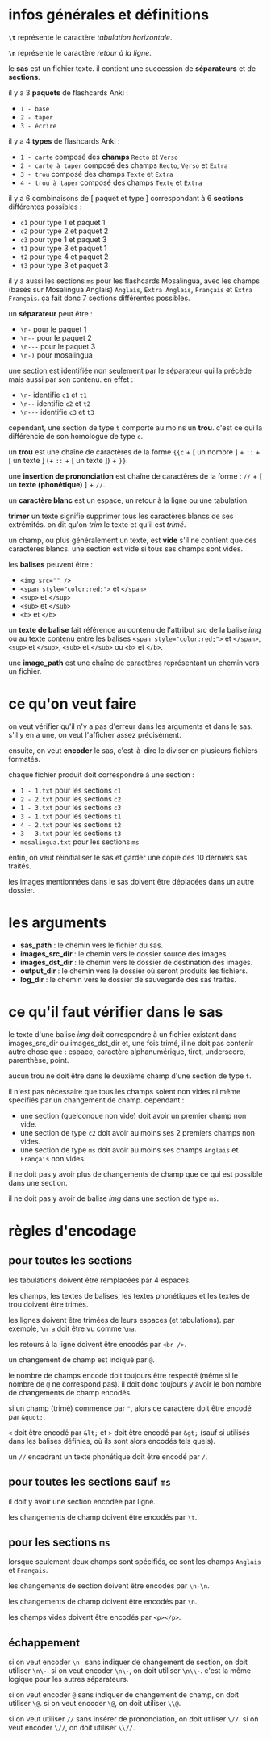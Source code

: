 # infos générales et définitions

**`\t`** représente le caractère *tabulation horizontale*.

**`\n`** représente le caractère *retour à la ligne*.

le **sas** est un fichier texte. il contient une succession de **séparateurs** et de **sections**.

il y a 3 **paquets** de flashcards Anki :
- `1 - base`
- `2 - taper`
- `3 - écrire`

il y a 4 **types** de flashcards Anki :
- `1 - carte` composé des **champs** `Recto` et `Verso`
- `2 - carte à taper` composé des champs `Recto`, `Verso` et `Extra`
- `3 - trou` composé des champs `Texte` et `Extra`
- `4 - trou à taper` composé des champs `Texte` et `Extra`

il y a 6 combinaisons de [ paquet et type ] correspondant à 6 **sections** différentes possibles :
- `c1` pour type 1 et paquet 1
- `c2` pour type 2 et paquet 2
- `c3` pour type 1 et paquet 3
- `t1` pour type 3 et paquet 1
- `t2` pour type 4 et paquet 2
- `t3` pour type 3 et paquet 3

il y a aussi les sections `ms` pour les flashcards Mosalingua, avec les champs (basés sur Mosalingua Anglais) `Anglais`, `Extra Anglais`, `Français` et `Extra Français`.
ça fait donc 7 sections différentes possibles.

un **séparateur** peut être :
- `\n-` pour le paquet 1
- `\n--` pour le paquet 2
- `\n---` pour le paquet 3
- `\n-)` pour mosalingua

une section est identifiée non seulement par le séparateur qui la précède mais aussi par son contenu. en effet :

- `\n-` identifie `c1` et `t1`
- `\n--` identifie `c2` et `t2`
- `\n---` identifie `c3` et `t3`

cependant, une section de type `t` comporte au moins un **trou**. c'est ce qui la différencie de son homologue de type `c`.

un **trou** est une chaîne de caractères de la forme `{{c` + [ un nombre ] + `::` + [ un texte ] (+ `::` + [ un texte ]) + `}}`.

une **insertion de prononciation** est chaîne de caractères de la forme : `//` + [ un **texte (phonétique)** ] + `//`.

un **caractère blanc** est un espace, un retour à la ligne ou une tabulation.

**trimer** un texte signifie supprimer tous les caractères blancs de ses extrémités. on dit qu'on *trim* le texte et qu'il est *trimé*.

un champ, ou plus généralement un texte, est **vide** s'il ne contient que des caractères blancs. une section est vide si tous ses champs sont vides.

les **balises** peuvent être :

- `<img src="" />`
- `<span style="color:red;">` et `</span>`
- `<sup>` et `</sup>`
- `<sub>` et `</sub>`
- `<b>` et `</b>`

un **texte de balise** fait référence au contenu de l'attribut *src* de la balise *img* ou au texte contenu entre les balises `<span style="color:red;">` et `</span>`, `<sup>` et `</sup>`, `<sub>` et `</sub>` ou `<b>` et `</b>`.

une **image_path** est une chaîne de caractères représentant un chemin vers un fichier.

# ce qu'on veut faire

on veut vérifier qu'il n'y a pas d'erreur dans les arguments et dans le sas. s'il y en a une, on veut l'afficher assez précisément.

ensuite, on veut **encoder** le sas, c'est-à-dire le diviser en plusieurs fichiers formatés.

chaque fichier produit doit correspondre à une section :
- `1 - 1.txt` pour les sections `c1`
- `2 - 2.txt` pour les sections `c2`
- `1 - 3.txt` pour les sections `c3`
- `3 - 1.txt` pour les sections `t1`
- `4 - 2.txt` pour les sections `t2`
- `3 - 3.txt` pour les sections `t3`
- `mosalingua.txt` pour les sections `ms`

enfin, on veut réinitialiser le sas et garder une copie des 10 derniers sas traités.

les images mentionnées dans le sas doivent être déplacées dans un autre dossier.

# les arguments

- **sas_path** : le chemin vers le fichier du sas.
- **images_src_dir** : le chemin vers le dossier source des images.
- **images_dst_dir** : le chemin vers le dossier de destination des images.
- **output_dir** : le chemin vers le dossier où seront produits les fichiers.
- **log_dir** : le chemin vers le dossier de sauvegarde des sas traités.

# ce qu'il faut vérifier dans le sas

le texte d'une balise *img* doit correspondre à un fichier existant dans images_src_dir ou images_dst_dir et, une fois trimé, il ne doit pas contenir autre chose que : espace, caractère alphanumérique, tiret, underscore, parenthèse, point.

aucun trou ne doit être dans le deuxième champ d'une section de type `t`.

il n'est pas nécessaire que tous les champs soient non vides ni même spécifiés par un changement de champ. cependant :
- une section (quelconque non vide) doit avoir un premier champ non vide.
- une section de type `c2` doit avoir au moins ses 2 premiers champs non vides.
- une section de type `ms` doit avoir au moins ses champs `Anglais` et `Français` non vides.

il ne doit pas y avoir plus de changements de champ que ce qui est possible dans une section.

il ne doit pas y avoir de balise *img* dans une section de type `ms`.

# règles d'encodage

## pour toutes les sections

les tabulations doivent être remplacées par 4 espaces.

les champs, les textes de balises, les textes phonétiques et les textes de trou doivent être trimés.

les lignes doivent être trimées de leurs espaces (et tabulations). par exemple, `\n a` doit être vu comme `\na`.

les retours à la ligne doivent être encodés par `<br />`.

un changement de champ est indiqué par `@`.

le nombre de champs encodé doit toujours être respecté (même si le nombre de `@` ne correspond pas). il doit donc toujours y avoir le bon nombre de changements de champ encodés.

si un champ (trimé) commence par `"`, alors ce caractère doit être encodé par `&quot;`.

`<` doit être encodé par `&lt;` et `>` doit être encodé par `&gt;` (sauf si utilisés dans les balises définies, où ils sont alors encodés tels quels).

un `//` encadrant un texte phonétique doit être encodé par `/`.

## pour toutes les sections sauf `ms`

il doit y avoir une section encodée par ligne.

les changements de champ doivent être encodés par `\t`.

## pour les sections `ms`

lorsque seulement deux champs sont spécifiés, ce sont les champs `Anglais` et `Français`.

les changements de section doivent être encodés par `\n-\n`.

les changements de champ doivent être encodés par `\n`.

les champs vides doivent être encodés par `<p></p>`.

## échappement

si on veut encoder `\n-` sans indiquer de changement de section, on doit utiliser `\n\-`. si on veut encoder `\n\-`, on doit utiliser `\n\\-`. c'est la même logique pour les autres séparateurs.

si on veut encoder `@` sans indiquer de changement de champ, on doit utiliser `\@`. si on veut encoder `\@`, on doit utiliser `\\@`.

si on veut utiliser `//` sans insérer de prononciation, on doit utiliser `\//`. si on veut encoder `\//`, on doit utiliser `\\//`.